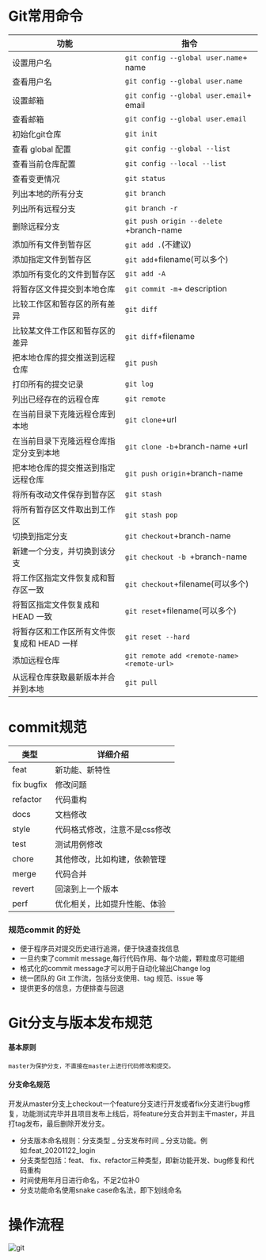 # Git常用命令
| 功能              | 指令                            |
| -----------------| ------------------------------  |
| 设置用户名             | `git config --global user.name`+ name |
| 查看用户名             | `git config --global user.name` |
| 设置邮箱               | `git config --global user.email`+ email |
| 查看邮箱              | `git config --global user.email` |
| 初始化git仓库          | `git init`                       |
| 查看 global 配置       | `git config --global --list`   |
| 查看当前仓库配置        | `git config --local --list`   |
| 查看变更情况            | `git status`   |
| 列出本地的所有分支       | `git branch`      |
| 列出所有远程分支       | `git branch -r`      |
| 删除远程分支       | `git push origin --delete` +branch-name      |
| 添加所有文件到暂存区   | `git add .`(不建议) |
| 添加指定文件到暂存区   | `git add`+filename(可以多个) |
| 添加所有变化的文件到暂存区   | `git add -A` |
| 将暂存区文件提交到本地仓库   | `git commit -m`+ description |
| 比较工作区和暂存区的所有差异   | `git diff` |
| 比较某文件工作区和暂存区的差异   | `git diff`+filename |
| 把本地仓库的提交推送到远程仓库   | `git push` |
| 打印所有的提交记录   | `git log` |
| 列出已经存在的远程仓库   | `git remote` |
| 在当前目录下克隆远程仓库到本地  | `git clone`+url              |
| 在当前目录下克隆远程仓库指定分支到本地  | `git clone -b`+branch-name +url|
| 把本地仓库的提交推送到指定远程仓库   | `git push origin`+branch-name |
| 将所有改动文件保存到暂存区   | `git stash` |
| 将所有暂存区文件取出到工作区   | `git stash pop` |
| 切换到指定分支   | `git checkout`+branch-name |
| 新建一个分支，并切换到该分支   | `git checkout -b `+branch-name |
| 将工作区指定文件恢复成和暂存区一致   | `git checkout`+filename(可以多个) |
| 将暂区指定文件恢复成和 HEAD 一致   | `git reset`+filename(可以多个) |
| 将暂存区和工作区所有文件恢复成和 HEAD 一样   | `git reset --hard` |
| 添加远程仓库   | `git remote add <remote-name> <remote-url>` |
| 从远程仓库获取最新版本并合并到本地   | `git pull` |

# commit规范

| 类型         | 详细介绍 |
| ----------- | ----------- |
| feat      | 新功能、新特性   |
| fix	bugfix   | 修改问题        |
|refactor	|代码重构|
|docs	|文档修改|
|style	|代码格式修改，注意不是css修改|
|test	|测试用例修改|
|chore	|其他修改，比如构建，依赖管理|
|merge	|代码合并|
|revert	|回滚到上一个版本|
|perf	|优化相关，比如提升性能、体验|

### 规范commit 的好处
- 便于程序员对提交历史进行追溯，便于快速查找信息
- 一旦约束了commit message,每行代码作用、每个功能，颗粒度尽可能细
- 格式化的commit message才可以用于自动化输出Change log
- 统一团队的 Git 工作流，包括分支使用、tag 规范、issue 等
- 提供更多的信息，方便排查与回退

# Git分支与版本发布规范
#### 基本原则
`master为保护分支，不直接在master上进行代码修改和提交。`
#### 分支命名规范
开发从master分支上checkout一个feature分支进行开发或者fix分支进行bug修复，功能测试完毕并且项目发布上线后，将feature分支合并到主干master，并且打tag发布，最后删除开发分支。
- 分支版本命名规则：分支类型 _ 分支发布时间 _ 分支功能。例如:feat_20201122_login
- 分支类型包括：feat、 fix、refactor三种类型，即新功能开发、bug修复和代码重构
-  时间使用年月日进行命名，不足2位补0
- 分支功能命名使用snake case命名法，即下划线命名
# 操作流程
![git](https://user-images.githubusercontent.com/58834537/224219830-578a574f-9c16-43f7-8aab-8f5e5116ebb9.png)
